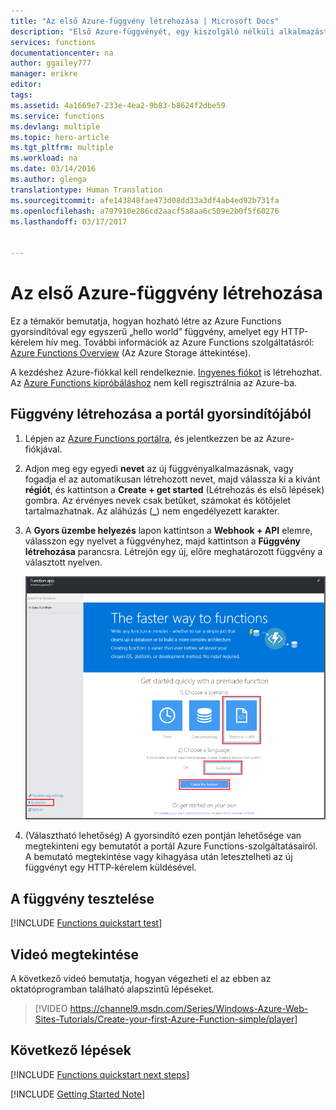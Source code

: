 ```yaml
---
title: "Az első Azure-függvény létrehozása | Microsoft Docs"
description: "Első Azure-függvényét, egy kiszolgáló nélküli alkalmazást, kevesebb mint két perc alatt építhet fel."
services: functions
documentationcenter: na
author: ggailey777
manager: erikre
editor: 
tags: 
ms.assetid: 4a1669e7-233e-4ea2-9b83-b8624f2dbe59
ms.service: functions
ms.devlang: multiple
ms.topic: hero-article
ms.tgt_pltfrm: multiple
ms.workload: na
ms.date: 03/14/2016
ms.author: glenga
translationtype: Human Translation
ms.sourcegitcommit: afe143848fae473d08dd33a3df4ab4ed92b731fa
ms.openlocfilehash: a797910e286cd2aacf5a8aa6c509e2b0f5f60276
ms.lasthandoff: 03/17/2017


---
```

# <a name="create-your-first-azure-function"></a>Az első Azure-függvény létrehozása

Ez a témakör bemutatja, hogyan hozható létre az Azure Functions gyorsindítóval egy egyszerű „hello world” függvény, amelyet egy HTTP-kérelem hív meg. További információk az Azure Functions szolgáltatásról: [Azure Functions Overview](functions-overview.md) (Az Azure Storage áttekintése).

A kezdéshez Azure-fiókkal kell rendelkeznie. [Ingyenes fiókot](https://azure.microsoft.com/free/) is létrehozhat. Az [Azure Functions kipróbáláshoz](https://azure.microsoft.com/try/app-service/functions/) nem kell regisztrálnia az Azure-ba.

## <a name="create-a-function-from-the-portal-quickstart"></a>Függvény létrehozása a portál gyorsindítójából

1. Lépjen az [Azure Functions portálra](https://functions.azure.com/signin), és jelentkezzen be az Azure-fiókjával. 
 
2. Adjon meg egy egyedi **nevet** az új függvényalkalmazásnak, vagy fogadja el az automatikusan létrehozott nevet, majd válassza ki a kívánt **régiót**, és kattintson a **Create + get started** (Létrehozás és első lépések) gombra. Az érvényes nevek csak betűket, számokat és kötőjelet tartalmazhatnak. Az aláhúzás (**_**) nem engedélyezett karakter.

3. A **Gyors üzembe helyezés** lapon kattintson a **Webhook + API** elemre, válasszon egy nyelvet a függvényhez, majd kattintson a **Függvény létrehozása** parancsra. Létrejön egy új, előre meghatározott függvény a választott nyelven. 
   
    ![](./media/functions-create-first-azure-function/function-app-quickstart-node-webhook.png)

4. (Választható lehetőség) A gyorsindító ezen pontján lehetősége van megtekinteni egy bemutatót a portál Azure Functions-szolgáltatásairól. A bemutató megtekintése vagy kihagyása után letesztelheti az új függvényt egy HTTP-kérelem küldésével.

## <a name="test-the-function"></a>A függvény tesztelése
[!INCLUDE [Functions quickstart test](../../includes/functions-quickstart-test.md)]

## <a name="watch-the-video"></a>Videó megtekintése
A következő videó bemutatja, hogyan végezheti el az ebben az oktatóprogramban található alapszintű lépéseket. 

> [!VIDEO https://channel9.msdn.com/Series/Windows-Azure-Web-Sites-Tutorials/Create-your-first-Azure-Function-simple/player]
> 


## <a name="next-steps"></a>Következő lépések
[!INCLUDE [Functions quickstart next steps](../../includes/functions-quickstart-next-steps.md)]

[!INCLUDE [Getting Started Note](../../includes/functions-get-help.md)]


